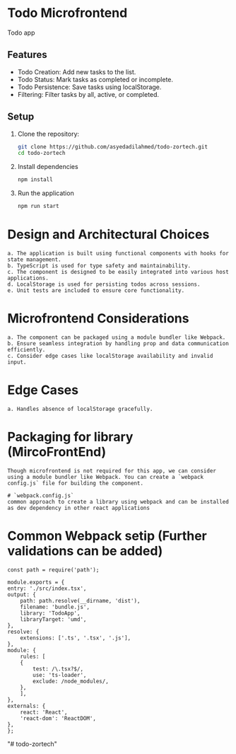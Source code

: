# Todo Microfrontend

Todo app

## Features

- Todo Creation: Add new tasks to the list.
- Todo Status: Mark tasks as completed or incomplete.
- Todo Persistence: Save tasks using localStorage.
- Filtering: Filter tasks by all, active, or completed.

## Setup

1. Clone the repository:
   ```bash
   git clone https://github.com/asyedadilahmed/todo-zortech.git
   cd todo-zortech

2. Install dependencies
    ```bash
    npm install

3. Run the application
    ```bash
    npm run start

# Design and Architectural Choices
    a. The application is built using functional components with hooks for state management.
    b. TypeScript is used for type safety and maintainability.
    c. The component is designed to be easily integrated into various host applications.
    d. LocalStorage is used for persisting todos across sessions.
    e. Unit tests are included to ensure core functionality.

# Microfrontend Considerations
    a. The component can be packaged using a module bundler like Webpack.
    b. Ensure seamless integration by handling prop and data communication efficiently.
    c. Consider edge cases like localStorage availability and invalid input.

# Edge Cases
    a. Handles absence of localStorage gracefully.


# Packaging for library (MircoFrontEnd)
    Though microfrontend is not required for this app, we can consider using a module bundler like Webpack. You can create a `webpack config.js` file for building the component.

    # `webpack.config.js`
    common approach to create a library using webpack and can be installed as dev dependency in other react applications

# Common Webpack setip (Further validations can be added)
    const path = require('path');

    module.exports = {
    entry: './src/index.tsx',
    output: {
        path: path.resolve(__dirname, 'dist'),
        filename: 'bundle.js',
        library: 'TodoApp',
        libraryTarget: 'umd',
    },
    resolve: {
        extensions: ['.ts', '.tsx', '.js'],
    },
    module: {
        rules: [
        {
            test: /\.tsx?$/,
            use: 'ts-loader',
            exclude: /node_modules/,
        },
        ],
    },
    externals: {
        react: 'React',
        'react-dom': 'ReactDOM',
    },
    };
"# todo-zortech" 
